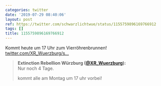 ```yaml
---
categories: twitter
date: '2019-07-29 08:40:06'
layout: post
ref: https://twitter.com/schwarzlichtwue/status/1155759896169766912
tags: []
title: 1155759896169766912
---
```

Kommt heute um 17 Uhr zum Vierröhrenbrunnen! [twitter.com/XR_Wuerzburg/s…](https://twitter.com/XR_Wuerzburg/status/1154350860333436928) 
> <b>Extinction Rebellion Würzburg ([@XR_Wuerzburg](https://twitter.com/XR_Wuerzburg)):</b>  
>Nur noch 4 Tage.  
>  
> kommt alle am Montag um 17 uhr vorbei!    

